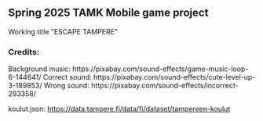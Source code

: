 ## Spring 2025 TAMK Mobile game project

Working title "ESCAPE TAMPERE"


<h3>Credits: </h3>
Background music: https://pixabay.com/sound-effects/game-music-loop-6-144641/
Correct sound: https://pixabay.com/sound-effects/cute-level-up-3-189853/
Wrong sound: https://pixabay.com/sound-effects/incorrect-293358/


koulut.json: https://data.tampere.fi/data/fi/dataset/tampereen-koulut
